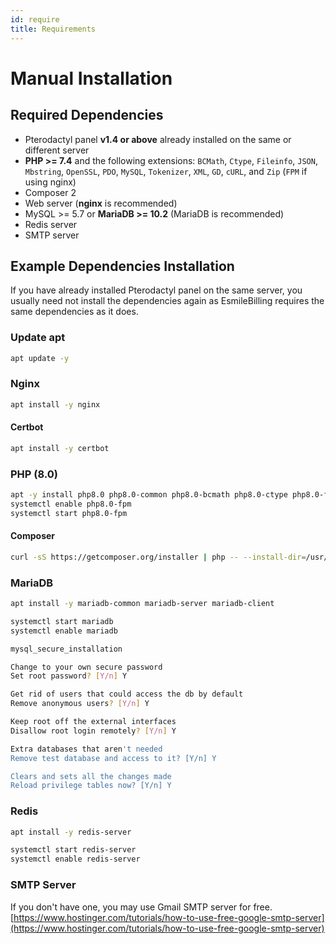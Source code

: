 ```yaml
---
id: require
title: Requirements
---
```


# Manual Installation

## Required Dependencies

- Pterodactyl panel **v1.4 or above** already installed on the same or different server
- **PHP >= 7.4** and the following extensions: `BCMath`, `Ctype`, `Fileinfo`, `JSON`, `Mbstring`, `OpenSSL`, `PDO`, `MySQL`, `Tokenizer`, `XML`, `GD`, `cURL`, and `Zip` (`FPM` if using nginx)
- Composer 2
- Web server (**nginx** is recommended)
- MySQL >= 5.7 or **MariaDB >= 10.2** (MariaDB is recommended)
- Redis server
- SMTP server

## Example Dependencies Installation

If you have already installed Pterodactyl panel on the same server, you usually need not install the dependencies again as EsmileBilling requires the same dependencies as it does.

### Update apt

```bash
apt update -y
```

### Nginx

```bash
apt install -y nginx
```

#### Certbot

```bash
apt install -y certbot
```

### PHP (8.0)

```bash
apt -y install php8.0 php8.0-common php8.0-bcmath php8.0-ctype php8.0-fileinfo php8.0-json php8.0-mbstring openssl php8.0-pdo php8.0-mysql php8.0-tokenizer php8.0-xml php8.0-gd php8.0-curl php8.0-zip php8.0-fpm unzip
systemctl enable php8.0-fpm
systemctl start php8.0-fpm
```

#### Composer

```bash
curl -sS https://getcomposer.org/installer | php -- --install-dir=/usr/local/bin --filename=composer
```

### MariaDB

```bash
apt install -y mariadb-common mariadb-server mariadb-client

systemctl start mariadb
systemctl enable mariadb

mysql_secure_installation

Change to your own secure password
Set root password? [Y/n] Y

Get rid of users that could access the db by default
Remove anonymous users? [Y/n] Y

Keep root off the external interfaces
Disallow root login remotely? [Y/n] Y

Extra databases that aren't needed
Remove test database and access to it? [Y/n] Y

Clears and sets all the changes made
Reload privilege tables now? [Y/n] Y
```

### Redis

```bash
apt install -y redis-server

systemctl start redis-server
systemctl enable redis-server
```

### SMTP Server

If you don't have one, you may use Gmail SMTP server for free.
[https://www.hostinger.com/tutorials/how-to-use-free-google-smtp-server](https://www.hostinger.com/tutorials/how-to-use-free-google-smtp-server)

